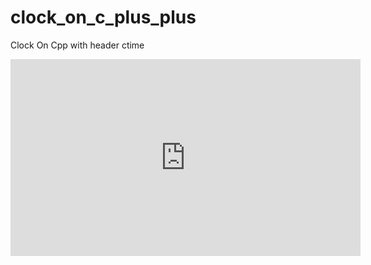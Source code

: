 # clock_on_c_plus_plus
Clock On Cpp with header ctime

<iframe width="560" height="315" src="https://www.youtube.com/embed/0YTwlnlP_b8" title="YouTube video player" frameborder="0" allow="accelerometer; autoplay; clipboard-write; encrypted-media; gyroscope; picture-in-picture" allowfullscreen></iframe>
